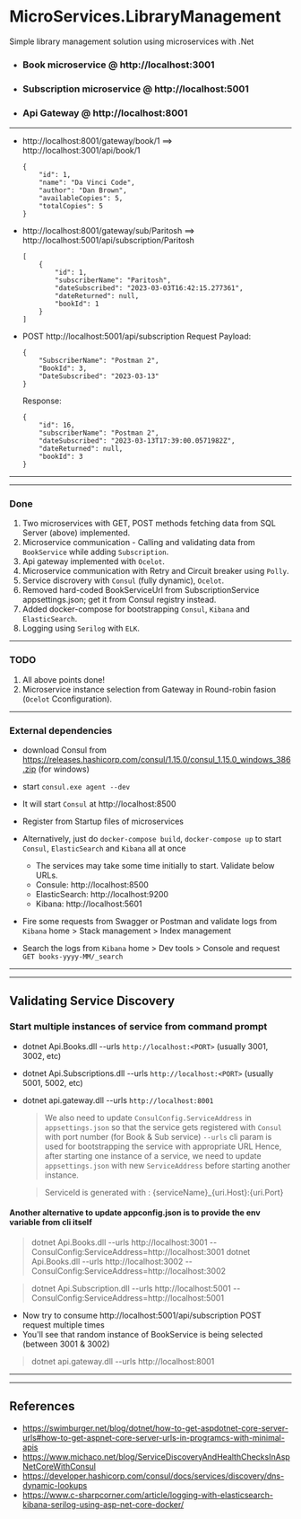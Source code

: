 # MicroServices.LibraryManagement
 Simple library management solution using microservices with .Net


- ### Book microservice @ http://localhost:3001
- ### Subscription microservice @ http://localhost:5001

- ### Api Gateway @ http://localhost:8001

---
- http://localhost:8001/gateway/book/1 ==> http://localhost:3001/api/book/1
    ```
    {
        "id": 1,
        "name": "Da Vinci Code",
        "author": "Dan Brown",
        "availableCopies": 5,
        "totalCopies": 5
    }
    ```
- http://localhost:8001/gateway/sub/Paritosh ==> http://localhost:5001/api/subscription/Paritosh
    ```
    [
        {
            "id": 1,
            "subscriberName": "Paritosh",
            "dateSubscribed": "2023-03-03T16:42:15.277361",
            "dateReturned": null,
            "bookId": 1
        }
    ]
    ```
- POST http://localhost:5001/api/subscription
    Request Payload: 
    ```
    {
        "SubscriberName": "Postman 2",
        "BookId": 3,
        "DateSubscribed": "2023-03-13"
    }
    ```
    Response: 
    ```
    {
        "id": 16,
        "subscriberName": "Postman 2",
        "dateSubscribed": "2023-03-13T17:39:00.0571982Z",
        "dateReturned": null,
        "bookId": 3
    }
    ```
---
---

### Done

1. Two microservices with GET, POST methods fetching data from SQL Server (above) implemented.
1. Microservice communication - Calling and validating data from `BookService` while adding `Subscription`.
1. Api gateway implemented with `Ocelot`.
1. Microservice communication with Retry and Circuit breaker using `Polly`.
1. Service discrovery with `Consul` (fully dynamic), `Ocelot`.
1. Removed hard-coded BookServiceUrl from SubscriptionService appsettings.json; get it from Consul registry instead.
1. Added docker-compose for bootstrapping `Consul`, `Kibana` and `ElasticSearch`.
1. Logging using `Serilog` with `ELK`.

---
### TODO

1. All above points done!
1. Microservice instance selection from Gateway in Round-robin fasion (`Ocelot` Cconfiguration).

---

### External dependencies
- download Consul from https://releases.hashicorp.com/consul/1.15.0/consul_1.15.0_windows_386.zip (for windows)
- start `consul.exe agent --dev`
- It will start `Consul` at http://localhost:8500
- Register from Startup files of microservices

- Alternatively, just do `docker-compose build`, `docker-compose up` to start `Consul`, `ElasticSearch` and `Kibana` all at once
  - The services may take some time initially to start. Validate below URLs.
  - Consule: http://localhost:8500
  - ElasticSearch: http://localhost:9200
  - Kibana: http://localhost:5601

- Fire some requests from Swagger or Postman and validate logs from `Kibana` home > Stack management > Index management
- Search the logs from `Kibana` home > Dev tools > Console and request `GET books-yyyy-MM/_search`

---
---

## Validating Service Discovery

### Start multiple instances of service from command prompt
- dotnet Api.Books.dll --urls `http://localhost:<PORT>` (usually 3001, 3002, etc)
- dotnet Api.Subscriptions.dll --urls `http://localhost:<PORT>` (usually 5001, 5002, etc)
- dotnet api.gateway.dll --urls `http://localhost:8001`

    > We also need to update `ConsulConfig.ServiceAddress` in `appsettings.json` so that the service gets registered with `Consul` with port number (for Book & Sub service)
    > `--urls` cli param is used for bootstrapping the service with appropriate URL
    > Hence, after starting one instance of a service, we need to update `appsettings.json` with new `ServiceAddress` before starting another instance.

    > ServiceId is generated with : {serviceName}_{uri.Host}:{uri.Port}

#### Another alternative to update appconfig.json is to provide the env variable from cli itself

> dotnet Api.Books.dll --urls http://localhost:3001 --ConsulConfig:ServiceAddress=http://localhost:3001
> dotnet Api.Books.dll --urls http://localhost:3002 --ConsulConfig:ServiceAddress=http://localhost:3002

> dotnet Api.Subscription.dll --urls http://localhost:5001 --ConsulConfig:ServiceAddress=http://localhost:5001

- Now try to consume http://localhost:5001/api/subscription POST request multiple times
- You'll see that random instance of BookService is being selected (between 3001 & 3002)

> dotnet api.gateway.dll --urls http://localhost:8001


---
---

## References
- https://swimburger.net/blog/dotnet/how-to-get-aspdotnet-core-server-urls#how-to-get-aspnet-core-server-urls-in-programcs-with-minimal-apis
- https://www.michaco.net/blog/ServiceDiscoveryAndHealthChecksInAspNetCoreWithConsul
- https://developer.hashicorp.com/consul/docs/services/discovery/dns-dynamic-lookups
- https://www.c-sharpcorner.com/article/logging-with-elasticsearch-kibana-serilog-using-asp-net-core-docker/